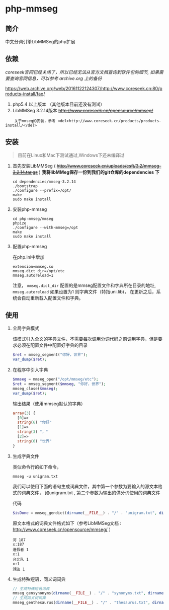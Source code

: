php-mmseg
=========

## 简介

中文分词引擎LibMMSeg的php扩展

## 依赖

*coreseek官网已经关闭了，所以已经无法从官方文档查询到软件包的细节, 如果需要查询官网信息，可以参考 archive.org 上的备份*

https://web.archive.org/web/20161122124307/http://www.coreseek.cn:80/products-install/faq/

1. php5.4 以上版本 （其他版本目前还没有测试）
2. LibMMSeg 3.2.14版本 <del>http://www.coreseek.cn/opensource/mmseg/</del>
```
    关于mmseg的安装，参考 <del>http://www.coreseek.cn/products/products-install/</del>
```

## 安装

> 目前在Linux和Mac下测试通过,Windows下还未编译过

1. 首先安装LibMMSeg ( <del>http://www.coreseek.cn/uploads/csft/3.2/mmseg-3.2.14.tar.gz</del> ) 
**我将libMMeg保存一份到我们的git仓库的dependencies 下**

    ```
    cd dependencies/mmseg-3.2.14
    ./bootstrap
    ./configure --prefix=/opt/
    make 
    sudo make install
    ```
2. 安装php-mmseg

    ```
    cd php-mmseg/mmseg
    phpize
    ./configure --with-mmseg=/opt
    make
    sudo make install
    ```
3. 配置php-mmseg

    在php.ini中增加
    ```
    extension=mmseg.so
    mmseg.dict_dir=/opt/etc
    mmseg.autoreload=1
    ```
    注意， `mmseg.dict_dir` 配置的是mmseg配置文件和字典所在目录的地址, `mmseg.autoreload` 如果设置为1 则字典文件（特指uni.lib)， 在更新之后，系统会自动重新载入配置文件和字典。


## 使用

1. 全局字典模式

    该模式引入全文的字典文件，不需要每次调用分词代码之前调用字典，但是要求必须在配置文件中配置好字典的目录
    ```php
    $ret = mmseg_segment("你好，世界");
    var_dump($ret);
    ```
2. 在程序中引入字典
    
    ```php
    $mmseg = mmseg_open("/opt/mmseg/etc");
    $ret = mmseg_segment($mmseg, "你好，世界");
    mmseg_close($mmseg);
    var_dump($ret);
    ```
    输出结果（使用mmseg默认的字典）
    ```php
    array(3) {
      [0]=>
      string(6) "你好"
      [1]=>
      string(3) "，"
      [2]=>
      string(6) "世界"
    }
    ```
3. 生成字典文件
    
    类似命令行的如下命令，
    ```
    mmseg -u unigram.txt
    ```
    
    我们可以使用下面的语句生成词典文件，其中第一个参数为要输入的源文本格式的词典文件， 如unigram.txt , 第二个参数为输出的供分词使用的词典文件
    
    代码
    ```php
    $isDone = mmseg_gendict(dirname(__FILE__) . "/" . "unigram.txt", dirname(__FILE__) . "/" . "unigram.txt.uni" );
    
    ```
    
    原文本格式的词典文件格式如下（参考LibMMSeg文档 : http://www.coreseek.cn/opensource/mmseg/ ）
    ```
    河 187
    x:187
    造假者 1
    x:1
    台北队 1
    x:1
    湖边 1
    ```
4. 生成特殊短语，同义词词典

    ```php
    // 生成特殊短语词典
    mmseg_gensynonyms(dirname(__FILE__) . "/" . "synonyms.txt", dirname(__FILE__) . "/" . "synonyms.dat" )
    // 生成同义词词典
    mmseg_genthesaurus(dirname(__FILE__) . "/" . "thesaurus.txt", dirname(__FILE__) . "/" . "thesaurus.dat" )
    
    ```

